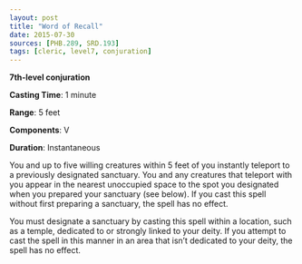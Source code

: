 ```yaml
---
layout: post
title: "Word of Recall"
date: 2015-07-30
sources: [PHB.289, SRD.193]
tags: [cleric, level7, conjuration]
---
```


**7th-level conjuration**

**Casting Time**: 1 minute

**Range**: 5 feet

**Components**: V

**Duration**: Instantaneous

You and up to five willing creatures within 5 feet of you instantly teleport to a previously designated sanctuary. You and any creatures that teleport with you appear in the nearest unoccupied space to the spot you designated when you prepared your sanctuary (see below). If you cast this spell without first preparing a sanctuary, the spell has no effect.

You must designate a sanctuary by casting this spell within a location, such as a temple, dedicated to or strongly linked to your deity. If you attempt to cast the spell in this manner in an area that isn’t dedicated to your deity, the spell has no effect.
